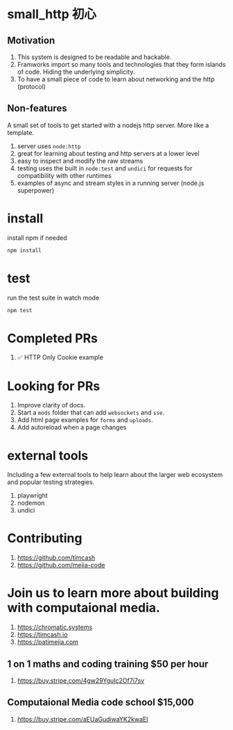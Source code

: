 
# small_http 初心
## Motivation
1. This system is designed to be readable and hackable.
1. Framworks import so many tools and technologies that they form islands of code. Hiding the underlying simplicity.
1. To have a small piece of code to learn about networking and the http (protocol)

## Non-features
A small set of tools to get started with a nodejs http server. More like a template.
1. server uses `node:http`
1. great for learning about testing and http servers at a lower level
1. easy to inspect and modify the raw streams
1. testing uses the built in `node:test` and `undici` for requests for compatibility with other runtimes
1. examples of async and stream styles in a running server (node.js superpower)

# install
install npm if needed
```sh
npm install
```
# test
run the test suite in watch mode
```sh
npm test
```
# Completed PRs
1. ✅ HTTP Only Cookie example

# Looking for PRs 
1. Improve clarity of docs. 
1. Start a `mods` folder that can add `websockets` and `sse`.
1. Add html page examples for `forms` and `uploads`.
1. Add autoreload when a page changes

# external tools
Including a few external tools to help learn about the larger web ecosystem and popular testing strategies.
1. playwright
1. nodemon
1. undici

# Contributing
1. https://github.com/timcash
1. https://github.com/mejia-code

# Join us to learn more about building with computaional media.
1. https://chromatic.systems
1. https://timcash.io
1. https://patimejia.com

## 1 on 1 maths and coding training $50 per hour
1. https://buy.stripe.com/4gw29YguIc2Of7i7sv

## Computaional Media code school $15,000
1. https://buy.stripe.com/aEUaGudiwaYK2kwaEI
